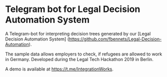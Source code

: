 # Telegram bot for Legal Decision Automation System
A Telegram-bot for interpreting decision trees generated by our [Legal Decision Automation System] (https://github.com/fbennets/Legal-Decision-Automation).

The sample data allows employers to check, if refugees are allowed to work in Germany. Developed during the Legal Tech Hackathon 2019 in Berlin.

A demo is available at https://t.me/IntegrationWorks.
